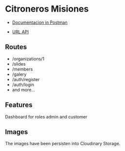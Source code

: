 # Citroneros Misiones

- [Documentacion in Postman](https://documenter.getpostman.com/view/12682963/UyrEhaiU#e1c6847f-587a-459c-833b-56da5cbcd85b)

- [URL API](https://citro-backend.herokuapp.com/api/v2)

## Routes

- /organizations/1
- /slides
- /members
- /galery
- /auth/register
- /auth/login
- and more...

## Features

Dashboard for roles admin and customer

## Images

The images have been persisten into Cloudinary Storage.
